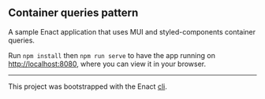 ## Container queries pattern

A sample Enact application that uses MUI and styled-components container queries.

Run `npm install` then `npm run serve` to have the app running on [http://localhost:8080](http://localhost:8080), where you can view it in your browser.

---

This project was bootstrapped with the Enact [cli](https://github.com/enactjs/cli).
